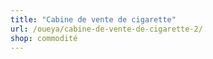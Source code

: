 ```yaml
---
title: "Cabine de vente de cigarette"
url: /oueya/cabine-de-vente-de-cigarette-2/
shop: commodité
---
```

